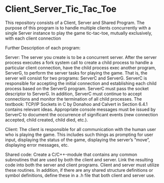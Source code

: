 # Client_Server_Tic_Tac_Toe

This repository consists of a Client, Server and Shared Program. The purpose of this program is to handle multiple clients concurrently with a single Server instance to play the game tic-tac-toe, mutually exclusively, with each client connection


Further Description of each program:

Server:
The server you create is to be a concurrent server.  After the server process executes a fork system call to create a child process to handle a particular client connection, have the child process exec another program, ServerG, to perform the server tasks for playing the game.  That is, the server will consist for two programs:  ServerC and ServerG. ServerC is responsible for accepting the initial connection and establishing each child process based on the ServerG program.  ServerC must pass the socket descriptor to ServerG.  In addition, ServerC must continue to accept connections and monitor the termination of all child processes.  The textbook:  TCP/IP Sockets in C by Donahoo and Calvert in Section 6.4.1 contains relevant ideas.  Appropriate console messages must be issued by ServerC to document the occurrence of significant events (new connection accepted, child created, child died, etc.).


Client:
The client is responsible for all communication with the human user who is playing the game.  This includes such things as prompting for user input, displaying the status of the game, displaying the server’s
“move”, displaying error messages, etc.


Shared code:
Create a C/C++-module that contains any common subroutines that are used by both the client and server.  Link the resulting code into both the server and client programs.  Client and server must utilize these routines.  In addition, if there are any shared structure definitions or symbol definitions, define these in a .h file that both client and server use.

